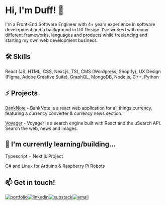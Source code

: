 
# Hi, I'm Duff! 👋



I'm a Front-End Software Engineer with 4+ years experience in software development and a background in UX Design. I've worked with many different frameworks, languages and products while freelancing and starting my own web development business. 
## 🛠 Skills
React (JS, HTML, CSS, Next.js, TS), CMS (Wordpress, Shopify), UX Design (Figma, Adobe Creative Suite), GraphQL, MongoDB, Node.js, C++, Python


## ⚡️ Projects
[BankNote](https://github.com/wisberg/banknote) - BankNote is a react web application for all things currency, featuring a currency converter & currency news section.

[Voyager](https://github.com/wisberg/voyager) - Voyager is a search engine built with React and the uSearch API. Search the web, news and images.


## 🧠 I'm currently learning/building...
Typescript + Next.js Project

C# and Linux for Arduino & Raspberry Pi Robots





## 📫 Get in touch!
[![portfolio](https://img.shields.io/badge/my_portfolio-000?style=for-the-badge&logo=react-fi&logoColor=white)](https://duffisberg.com/)[![linkedin](https://img.shields.io/badge/linkedin-0A66C2?style=for-the-badge&logo=linkedin&logoColor=white)](https://www.linkedin.com/in/duffisberg)[![substack](https://img.shields.io/badge/Substack-FFA500?style=for-the-badge&logo=substack&logoColor=white)](https://duffisberg.substack.com)[![email](https://img.shields.io/badge/Email-96afab?style=for-the-badge&logo=minutemailer&logoColor=white)](mailto:duffisberg@gmail.com)
